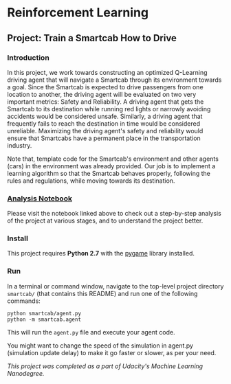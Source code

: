 # Reinforcement Learning
## Project: Train a Smartcab How to Drive

### Introduction

In this project, we work towards constructing an optimized Q-Learning driving agent that will navigate a Smartcab through its environment towards a goal. Since the Smartcab is expected to drive passengers from one location to another, the driving agent will be evaluated on two very important metrics: Safety and Reliability. A driving agent that gets the Smartcab to its destination while running red lights or narrowly avoiding accidents would be considered unsafe. Similarly, a driving agent that frequently fails to reach the destination in time would be considered unreliable. Maximizing the driving agent's safety and reliability would ensure that Smartcabs have a permanent place in the transportation industry.

Note that, template code for the Smartcab's environment and other agents (cars) in the environment was already provided. Our job is to implement a learning algorithm so that the Smartcab behaves properly, following the rules and regulations, while moving towards its destination.

### [Analysis Notebook](https://github.com/sajal2692/Training-a-Smartcab-to-Drive/blob/master/smartcab.ipynb) 
Please visit the notebook linked above to check out a step-by-step analysis of the project at various stages, and to understand the project better.



### Install

This project requires **Python 2.7** with the [pygame](https://www.pygame.org/wiki/GettingStarted
) library installed.


### Run

In a terminal or command window, navigate to the top-level project directory `smartcab/` (that contains this README) and run one of the following commands:

```python smartcab/agent.py```  
```python -m smartcab.agent```

This will run the `agent.py` file and execute your agent code.

You might want to change the speed of the simulation in agent.py (simulation update delay) to make it go faster or slower, as per your need.

*This project was completed as a part of Udacity's Machine Learning Nanodegree.*

